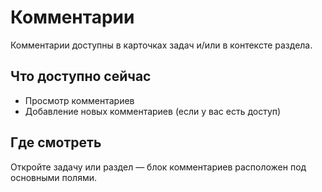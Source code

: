 # Комментарии

Комментарии доступны в карточках задач и/или в контексте раздела.

## Что доступно сейчас
- Просмотр комментариев
- Добавление новых комментариев (если у вас есть доступ)

## Где смотреть
Откройте задачу или раздел — блок комментариев расположен под основными полями.

